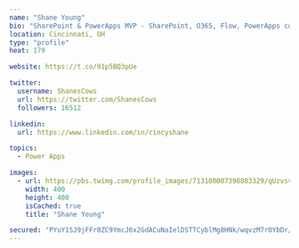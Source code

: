 ```yaml
---
name: "Shane Young"
bio: "SharePoint & PowerApps MVP - SharePoint, O365, Flow, PowerApps consulting? @PowerApps911 | Pure Snark? You found it."
location: Cincinnati, OH
type: "profile"
heat: 179

website: https://t.co/91p5BQ3pUe

twitter:
  username: ShanesCows
  url: https://twitter.com/ShanesCows
  followers: 16512

linkedin:
  url: https://www.linkedin.com/in/cincyshane

topics:
  - Power Apps

images:
  - url: https://pbs.twimg.com/profile_images/713100007398883329/qUzvsvQ3_400x400.jpg
    width: 400
    height: 400
    isCached: true
    title: "Shane Young"

secured: "PYuY1SJ9jFFr0ZC9YmcJ6x2GdACuNaIelDSTTCyblMg8HNk/wqvzM7rOYbDr/6gB5ZJmwgKGJgCrDAhzY12dFpw4GbG8dNZ+lzxA5BtNeTG7ZVEqoZzpSSSBzGBCXtJFcxPmjkjcIAd6mzjGpfGgjJSqV7uK4X3y/54ZOIlUfegF4dB/N54No9ZEZyxM7m6EsJdSplV3Qx7lR4+mrDhKOFGzsK9mUtTIpJmcglxp7qALOzmN87bryeWAInW8jkqtydbJkV2vZ1DZC7/az4VpT0PRpTX5grF/IGUaVTAl7RP4tPzJPOg1iNox7Ueza/crj6FHzaGPnFnvPBJQnWcUwm1EYYZdbsNXIPOvhFZ1rILGWTVzQb0VnivzLqR45IS1EyWmssqRPE0Sr+/ii8k10GXrR+sAaVCHD9VhkeKoILo=;DcrS0oG6zzo+qJpZCf+02w=="
---
```


